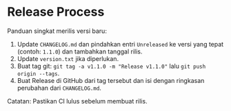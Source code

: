 # Release Process

Panduan singkat merilis versi baru:

1. Update `CHANGELOG.md` dan pindahkan entri `Unreleased` ke versi yang tepat (contoh: `1.1.0`) dan tambahkan tanggal rilis.
2. Update `version.txt` jika diperlukan.
3. Buat tag git: `git tag -a v1.1.0 -m "Release v1.1.0"` lalu `git push origin --tags`.
4. Buat Release di GitHub dari tag tersebut dan isi dengan ringkasan perubahan dari `CHANGELOG.md`.

Catatan: Pastikan CI lulus sebelum membuat rilis.